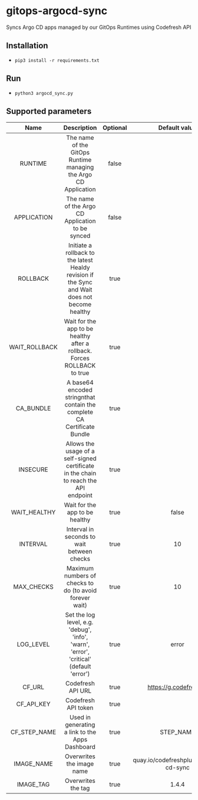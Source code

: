 # gitops-argocd-sync

Syncs Argo CD apps managed by our GitOps Runtimes using Codefresh API

##  Installation 

* `pip3 install -r requirements.txt`

## Run

* `python3 argocd_sync.py`

## Supported parameters
|     Name      |                                          Description                                           | Optional |             Default value             |
|:-------------:|:----------------------------------------------------------------------------------------------:|:--------:|:-------------------------------------:|
|    RUNTIME    |                The name of the GitOps Runtime managing the Argo CD Application                 |  false   |                                       |
|  APPLICATION  |                        The name of the Argo CD Application to be synced                        |  false   |                                       |
|   ROLLBACK    | Initiate a rollback to the latest Healdy revision if the Sync and Wait does not become healthy |   true   |                                       |
| WAIT_ROLLBACK |            Wait for the app to be healthy after a rollback. Forces ROLLBACK to true            |   true   |                                       |
|   CA_BUNDLE   |            A base64 encoded stringnthat contain the complete CA Certificate Bundle             |   true   |                                       |
|   INSECURE    |      Allows the usage of a self-signed certificate in the chain to reach the API endpoint      |   true   |                                       |
| WAIT_HEALTHY  |                                 Wait for the app to be healthy                                 |   true   |                 false                 |
|   INTERVAL    |                           Interval in seconds to wait between checks                           |   true   |                  10                   |
|  MAX_CHECKS   |                    Maximum numbers of checks to do (to avoid forever wait)                     |   true   |                  10                   |
|   LOG_LEVEL   |     Set the log level, e.g. 'debug', 'info', 'warn', 'error', 'critical' (default 'error')     |   true   |                 error                 |
|    CF_URL     |                                       Codefresh API URL                                        |   true   |        https://g.codefresh.io         |
|  CF_API_KEY   |                                      Codefresh API token                                       |   true   |                                       |
| CF_STEP_NAME  |                        Used in generating a link to the Apps Dashboard                         |   true   |               STEP_NAME               |
|  IMAGE_NAME   |                                   Overwrites the image name                                    |   true   | quay.io/codefreshplugins/argo-cd-sync |
|   IMAGE_TAG   |                                       Overwrites the tag                                       |   true   |                 1.4.4                 |
